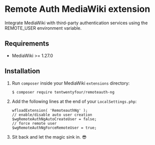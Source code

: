 Remote Auth MediaWiki extension
===============================

Integrate MediaWiki with third-party authentication services using the REMOTE_USER environment variable.

Requirements
------------

- MediaWiki >= 1.27.0

Installation
------------

1. Run `composer` inside your MediaWiki `extensions` directory:
    ```
    $ composer require tentwentyfour/remoteauth-ng
    ```

2. Add the following lines at the end of your `LocalSettings.php`:
    ```
    wfloadExtension( 'RemoteauthNg' );
    // enable/disable auto user creation
    $wgRemoteAuthNgAutoCreateUser = false;
    // force remote user
    $wgRemoteAuthNgForceRemoteUser = true;
    ```

3. Sit back and let the magic sink in. :sunglasses:

